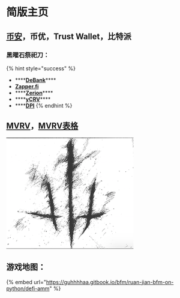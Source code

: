 # 简版主页

## [币安](https://www.binance.com/cn)，币优，Trust Wallet，比特派

### 黑曜石祭祀刀：

{% hint style="success" %}
* \*\*\*\*[**DeBank**](https://debank.com/swap)\*\*\*\*
* [**Zapper.fi**](https://www.zapper.fi/)
* \*\*\*\*[**Zerion**](https://app.zerion.io/exchange)\*\*\*\*
* \*\*\*\*[**yCRV**](https://docs.dfi.money/#/zh-cn/buy-tokens?id=_5-ycrv%e5%85%91%e6%8d%a2)\*\*\*\*
* \*\*\*\*[**DPI**](https://www.indexcoop.com/dpi)
{% endhint %}

## [MVRV](https://www.blockchain.com/charts/mvrv)，[MVRV表格](https://share.weiyun.com/FtuY7Cpy)

![](.gitbook/assets/image%20%281%29.png)

## 游戏地图：

{% embed url="https://guhhhhaa.gitbook.io/bfm/ruan-jian-bfm-on-python/defi-amm" %}

